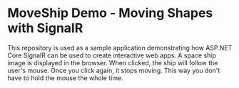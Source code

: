 # MoveShip Demo - Moving Shapes with SignalR

This repository is used as a sample application demonstrating how ASP.NET Core SignalR can be used to create interactive web apps. A space ship image is displayed in the browser. When clicked, the ship will follow the user's mouse. Once you click again, it stops moving. This way you don't have to hold the mouse the whole time. 